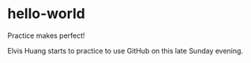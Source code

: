 # hello-world
Practice makes perfect!

Elvis Huang starts to practice to use GitHub on this late Sunday evening.
